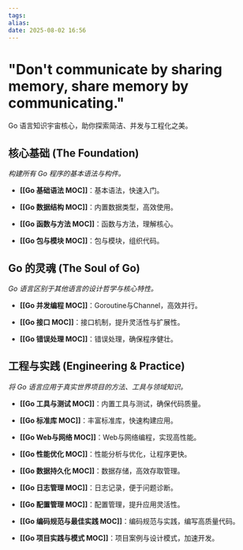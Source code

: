 ```yaml
---
tags: 
alias: 
date: 2025-08-02 16:56
---
```

# "Don't communicate by sharing memory, share memory by communicating."

Go 语言知识宇宙核心，助你探索简洁、并发与工程化之美。

## 核心基础 (The Foundation)

_构建所有 Go 程序的基本语法与构件。_

- **[[Go 基础语法 MOC]]**：基本语法，快速入门。
    
- **[[Go 数据结构 MOC]]**：内置数据类型，高效使用。
    
- **[[Go 函数与方法 MOC]]**：函数与方法，理解核心。
    
- **[[Go 包与模块 MOC]]**：包与模块，组织代码。
    

## Go 的灵魂 (The Soul of Go)

_Go 语言区别于其他语言的设计哲学与核心特性。_

- **[[Go 并发编程 MOC]]**：Goroutine与Channel，高效并行。
    
- **[[Go 接口 MOC]]**：接口机制，提升灵活性与扩展性。
    
- **[[Go 错误处理 MOC]]**：错误处理，确保程序健壮。
    

## 工程与实践 (Engineering & Practice)

_将 Go 语言应用于真实世界项目的方法、工具与领域知识。_

- **[[Go 工具与测试 MOC]]**：内置工具与测试，确保代码质量。
    
- **[[Go 标准库 MOC]]**：丰富标准库，快速构建应用。
    
- **[[Go Web与网络 MOC]]**：Web与网络编程，实现高性能。
    
- **[[Go 性能优化 MOC]]**：性能分析与优化，让程序更快。
    
- **[[Go 数据持久化 MOC]]**：数据存储，高效存取管理。
    
- **[[Go 日志管理 MOC]]**：日志记录，便于问题诊断。
    
- **[[Go 配置管理 MOC]]**：配置管理，提升应用灵活性。
    
- **[[Go 编码规范与最佳实践 MOC]]**：编码规范与实践，编写高质量代码。
    
- **[[Go 项目实践与模式 MOC]]**：项目案例与设计模式，加速开发。